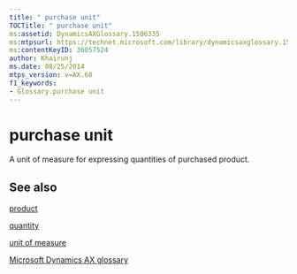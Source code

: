 ```yaml
---
title: " purchase unit"
TOCTitle: " purchase unit"
ms:assetid: DynamicsAXGlossary.1506335
ms:mtpsurl: https://technet.microsoft.com/library/dynamicsaxglossary.1506335(v=AX.60)
ms:contentKeyID: 36057524
author: Khairunj
ms.date: 08/25/2014
mtps_version: v=AX.60
f1_keywords:
- Glossary.purchase unit
---
```


# purchase unit

A unit of measure for expressing quantities of purchased product.

## See also

[product](product.md)

[quantity](quantity.md)

[unit of measure](unit-of-measure.md)

[Microsoft Dynamics AX glossary](glossary/microsoft-dynamics-ax-glossary.md)

  


